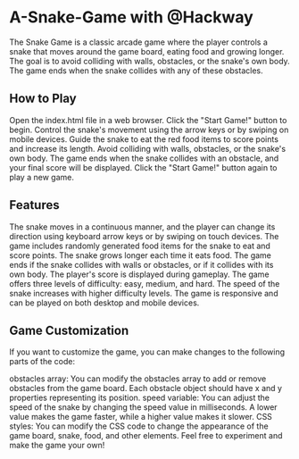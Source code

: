 # A-Snake-Game with @Hackway
The Snake Game is a classic arcade game where the player controls a snake that moves around the game board, eating food and growing longer. The goal is to avoid colliding with walls, obstacles, or the snake's own body. The game ends when the snake collides with any of these obstacles.

## How to Play
Open the index.html file in a web browser.
Click the "Start Game!" button to begin.
Control the snake's movement using the arrow keys or by swiping on mobile devices.
Guide the snake to eat the red food items to score points and increase its length.
Avoid colliding with walls, obstacles, or the snake's own body.
The game ends when the snake collides with an obstacle, and your final score will be displayed.
Click the "Start Game!" button again to play a new game.

## Features
The snake moves in a continuous manner, and the player can change its direction using keyboard arrow keys or by swiping on touch devices.
The game includes randomly generated food items for the snake to eat and score points.
The snake grows longer each time it eats food.
The game ends if the snake collides with walls or obstacles, or if it collides with its own body.
The player's score is displayed during gameplay.
The game offers three levels of difficulty: easy, medium, and hard. The speed of the snake increases with higher difficulty levels.
The game is responsive and can be played on both desktop and mobile devices.

## Game Customization
If you want to customize the game, you can make changes to the following parts of the code:

obstacles array: You can modify the obstacles array to add or remove obstacles from the game board. Each obstacle object should have x and y properties representing its position.
speed variable: You can adjust the speed of the snake by changing the speed value in milliseconds. A lower value makes the game faster, while a higher value makes it slower.
CSS styles: You can modify the CSS code to change the appearance of the game board, snake, food, and other elements.
Feel free to experiment and make the game your own!
